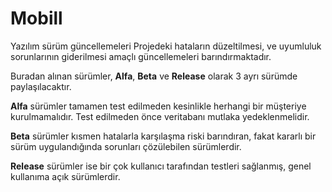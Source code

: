 # Mobill

Yazılım sürüm güncellemeleri
Projedeki hataların düzeltilmesi, ve uyumluluk sorunlarının giderilmesi amaçlı güncellemeleri barındırmaktadır. 

Buradan alınan sürümler, <strong>Alfa</strong>, <strong>Beta</strong> ve <strong>Release</strong> olarak 3 ayrı sürümde paylaşılacaktır.

<strong>Alfa</strong> sürümler tamamen test edilmeden kesinlikle herhangi bir müşteriye kurulmamalıdır. Test edilmeden önce veritabanı mutlaka yedeklenmelidir.

<strong>Beta</strong> sürümler kısmen hatalarla karşılaşma riski barındıran, fakat kararlı bir sürüm uygulandığında sorunları çözülebilen sürümlerdir.

<strong>Release</strong> sürümler ise bir çok kullanıcı tarafından testleri sağlanmış, genel kullanıma açık sürümlerdir.
